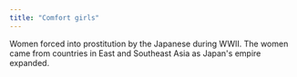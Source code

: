 ```yaml
---
title: "Comfort girls"
---
```

Women forced into prostitution by the Japanese during WWII. The women came from countries in East and Southeast Asia as Japan's empire expanded.

